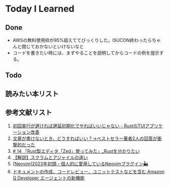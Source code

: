 # Today I Learned

## Done
- AWSの無料使用枠が85%超えててびっくりした。ISUCON終わったらちゃんと閉じておかないといけないなと
- コードを書きたい時には、まずやることを説明してからコードの例を提示する。

## Todo

## 読みたい本リスト

## 参考文献リスト
1. [初回実行が遅ければ遅延初期化でやればいいじゃない - RustのTUIアプリケーション改善](https://syu-m-5151.hatenablog.com/entry/2024/12/14/121545)
2. [文章が書けないとき、どうすればいい？→ベストセラー著者2人の回答が衝撃的だった](https://diamond.jp/articles/-/355800)
3. [# 14 「Rust製エディタ「Zed」使ってみた」_Rustを分かりたい](https://note.com/uliboooo/n/ned0fcb9de4c3)
4. [【解説】スクラムとアジャイルの違い](https://www.learningtree.co.jp/blog/news/%E3%80%90%E8%A7%A3%E8%AA%AC%E3%80%91%E3%82%B9%E3%82%AF%E3%83%A9%E3%83%A0%E3%81%A8%E3%82%A2%E3%82%B8%E3%83%A3%E3%82%A4%E3%83%AB%E3%81%AE%E9%81%95%E3%81%84/)
5. [[Neovim]2023年初頭・個人的に愛用しているNeovimプラグイン🏜](https://zenn.dev/fukakusa_kadoma/articles/4d48fb4e67c945)
6. [ドキュメントの作成、コードレビュー、ユニットテストなどを含む Amazon Q Developer エージェントの新機能](https://aws.amazon.com/jp/blogs/news/new-amazon-q-developer-agent-capabilities-include-generating-documentation-code-reviews-and-unit-tests/)
